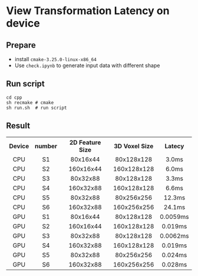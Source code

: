 # View Transformation Latency on device




## Prepare

+ install `cmake-3.25.0-linux-x86_64` 
+ Use `check.ipynb` to generate input data with different shape


## Run script
```
cd cpp
sh recmake # cmake 
sh run.sh  # run script
```


## Result


<table><tbody>
<!-- START TABLE -->
<!-- TABLE HEADER -->
<th valign="center">Device</th>
<th valign="center">number</th>
<th valign="center">2D Feature Size</th>
<th valign="center">3D Voxel Size</th>
<th valign="center">Latecy</th>

<tr>
<td align="center">CPU</td>
<td align="center">S1</td>
<td align="center">80x16x44</td>
<td align="center">80x128x128</td>
<td align="center">3.0ms</td>

</tr>

<tr>
<td align="center">CPU</td>
<td align="center">S2</td>
<td align="center">160x16x44</td>
<td align="center">160x128x128</td>
<td align="center">6.0ms</td>
</tr>
 
 <tr>
<td align="center">CPU</td>
<td align="center">S3</td>
<td align="center">80x32x88</td>
<td align="center">80x128x128</td>
<td align="center">3.3ms</td>
</tr>
 
<tr>
<td align="center">CPU</td>
<td align="center">S4</td>
<td align="center">160x32x88</td>
<td align="center">160x128x128</td>
<td align="center">6.6ms</td>
</tr>

<tr>
<td align="center">CPU</td>
<td align="center">S5</td>
<td align="center">80x32x88</td>
<td align="center">80x256x256</td>
<td align="center">12.3ms</td>
</tr>

<tr>
<td align="center">CPU</td>
<td align="center">S6</td>
<td align="center">160x32x88</td>
<td align="center">160x256x256</td>
<td align="center">24.1ms</td>
</tr>


<tr>
<td align="center">GPU</td>
<td align="center">S1</td>
<td align="center">80x16x44</td>
<td align="center">80x128x128</td>
<td align="center">0.0059ms</td>

</tr>

<tr>
<td align="center">GPU</td>
<td align="center">S2</td>
<td align="center">160x16x44</td>
<td align="center">160x128x128</td>
<td align="center">0.019ms</td>
</tr>
 
 <tr>
<td align="center">GPU</td>
<td align="center">S3</td>
<td align="center">80x32x88</td>
<td align="center">80x128x128</td>
<td align="center">0.0062ms</td>
</tr>
 
<tr>
<td align="center">GPU</td>
<td align="center">S4</td>
<td align="center">160x32x88</td>
<td align="center">160x128x128</td>
<td align="center">0.019ms</td>
</tr>

<tr>
<td align="center">GPU</td>
<td align="center">S5</td>
<td align="center">80x32x88</td>
<td align="center">80x256x256</td>
<td align="center">0.024ms</td>
</tr>

<tr>
<td align="center">GPU</td>
<td align="center">S6</td>
<td align="center">160x32x88</td>
<td align="center">160x256x256</td>
<td align="center">0.028ms</td>
</tr>


 </tbody></table>



<!-- <p align="center"><img src="docs/main_figure.jpg" alt="Declip framework" width="800"/></p> -->






